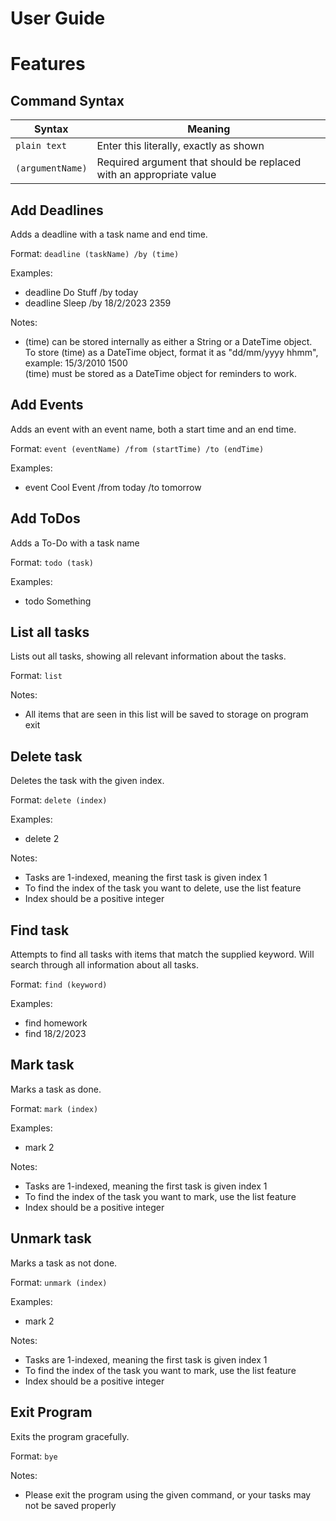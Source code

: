 # User Guide

# Features 

## Command Syntax
| Syntax      | Meaning |
| ----------- | ----------- |
| `plain text`| Enter this literally, exactly as shown |
| `(argumentName)`| Required argument that should be replaced with an appropriate value |

## Add Deadlines
Adds a deadline with a task name and end time. <br>

Format: `deadline (taskName) /by (time)` <br>

Examples: 
<ul> 
  <li> deadline Do Stuff /by today </li>
  <li> deadline Sleep /by 18/2/2023 2359 </li>
</ul>

Notes:
<ul>
  <li> 
    (time) can be stored internally as either a String or a DateTime object. <br>
    To store (time) as a DateTime object, format it as "dd/mm/yyyy hhmm", example: 15/3/2010 1500 <br>
    (time) must be stored as a DateTime object for reminders to work.
  </li> 
</ul>

## Add Events
Adds an event with an event name, both a start time and an end time.

Format: `event (eventName) /from (startTime) /to (endTime)` <br>

Examples: 
<ul> 
  <li> event Cool Event /from today /to tomorrow </li>
</ul>

## Add ToDos
Adds a To-Do with a task name

Format: `todo (task)` <br>

Examples: 
<ul> 
  <li> todo Something </li>
</ul>

## List all tasks
Lists out all tasks, showing all relevant information about the tasks.

Format: `list` <br>

Notes:
<ul>
  <li> All items that are seen in this list will be saved to storage on program exit </li>
</ul>

## Delete task
Deletes the task with the given index.

Format: `delete (index)` <br>

Examples: 
<ul> 
  <li> delete 2 </li>
</ul>

Notes:
<ul>
  <li> Tasks are 1-indexed, meaning the first task is given index 1 </li> 
  <li> To find the index of the task you want to delete, use the list feature </li>
  <li> Index should be a positive integer</li>
</ul>

## Find task
Attempts to find all tasks with items that match the supplied keyword. Will search through all information about all tasks.

Format: `find (keyword)` <br>

Examples:
<ul> 
  <li> find homework </li>
  <li> find 18/2/2023 </li>
</ul>

## Mark task
Marks a task as done.

Format: `mark (index)` <br>

Examples: 
<ul> 
  <li> mark 2 </li>
</ul>

Notes:
<ul>
  <li> Tasks are 1-indexed, meaning the first task is given index 1 </li> 
  <li> To find the index of the task you want to mark, use the list feature </li>
  <li> Index should be a positive integer</li>
</ul>

## Unmark task
Marks a task as not done.

Format: `unmark (index)` <br>

Examples: 
<ul> 
  <li> mark 2 </li>
</ul>

Notes:
<ul>
  <li> Tasks are 1-indexed, meaning the first task is given index 1 </li> 
  <li> To find the index of the task you want to mark, use the list feature </li>
  <li> Index should be a positive integer</li>
</ul>

## Exit Program
Exits the program gracefully.

Format: `bye` <br>

Notes:
<ul>
  <li> Please exit the program using the given command, or your tasks may not be saved properly</li>
</ul>
